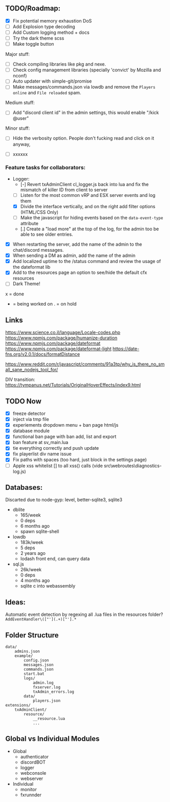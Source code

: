 ## TODO/Roadmap:
- [x] Fix potential memory exhaustion DoS
- [ ] Add Explosion type decoding
- [ ] Add Custom logging method + docs
- [ ] Try the dark theme scss
- [ ] Make toggle button

Major stuff:
- [ ] Check compiling libraries like pkg and nexe.
- [ ] Check config management libraries (specially 'convict' by Mozilla and nconf)
- [ ] Auto updater with simple-git/promise
- [ ] Make messages/commands.json via lowdb and remove the `Players online` and `File reloaded` spam.

Medium stuff:
- [ ] Add "discord client id" in the admin settings, this would enable "/kick @user"

Minor stuff:
- [ ] Hide the verbosity option. People don't fucking read and click on it anyway,
- [ ] xxxxxx


### Feature tasks for collaborators:
- Logger:
    - [-] Revert txAdminClient cl_logger.js back into lua and fix the mismatch of killer ID from client to server
    - [ ] Listen for the most common vRP and ESX server events and log them
    - [x] Divide the interface vertically, and on the right add filter options (HTML/CSS Only)
    - [ ] Make the javascript for hiding events based on the `data-event-type` attribute
    - [.] Create a "load more" at the top of the log, for the admin too be able to see older entries.
- [x] When restarting the server, add the name of the admin to the chat/discord messages.
- [x] When sending a DM as admin, add the name of the admin
- [x] Add localized uptime to the /status command and review the usage of the dateformat lib
- [x] Add to the resources page an option to see/hide the default cfx resources
- [ ] Dark Theme!

x = done
- = being worked on
. = on hold


## Links
https://www.science.co.il/language/Locale-codes.php
https://www.npmjs.com/package/humanize-duration
https://www.npmjs.com/package/dateformat
https://www.npmjs.com/package/dateformat-light
https://date-fns.org/v2.0.1/docs/formatDistance

https://www.reddit.com/r/javascript/comments/91a3tp/why_is_there_no_small_sane_nodejs_tool_for/

DIV transition: https://tympanus.net/Tutorials/OriginalHoverEffects/index9.html


## TODO Now
- [x] freeze detector
- [x] inject via tmp file
- [x] experiements dropdown menu + ban page html/js
- [x] database module
- [x] functional ban page with ban add, list and export
- [x] ban feature at sv_main.lua
- [x] tie everything correctly and push update
- [x] fix playerlist div name issue
- [x] Fix paths with spaces (too hard, just block in the settings page)
- [ ] Apple xss whitelist [] to all xss() calls (vide src\webroutes\diagnostics-log.js)

## Databases:
Discarted due to node-gyp: level, better-sqlite3, sqlite3

- dblite
    - 165/week  
    - 0 deps  
    - 6 months ago  
    - spawn sqlite-shell  
- lowdb
    - 183k/week  
    - 5 deps  
    - 2 years ago  
    - lodash front end, can query data  
- sql.js
    - 26k/week  
    - 0 deps  
    - 4 months ago  
    - sqlite c into webassembly  


## Ideas:
Automatic event detection by regexing all .lua files in the resources folder?  
`AddEventHandler\(["'](.+)["'].*`


## Folder Structure
    data/
        admins.json
        example/
            config.json
            messages.json
            commands.json
            start.bat
            logs/
                admin.log
                fxserver.log
                txAdmin_errors.log
            data/
                players.json
    extensions/
        txAdminClient/
            resource/
                __resource.lua
                ...


## Global vs Individual Modules
- Global
    - authenticator
    - discordBOT
    - logger
    - webconsole
    - webserver
- Individual
    - monitor
    - fxrunnder
